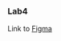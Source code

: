 ### Lab4

Link to [Figma](https://www.figma.com/file/9OZiNgux0NG3VzLcerm4yA/klimovNiurgun?node-id=0-1&t=7lsbkJHtdgXLkTuc-0)